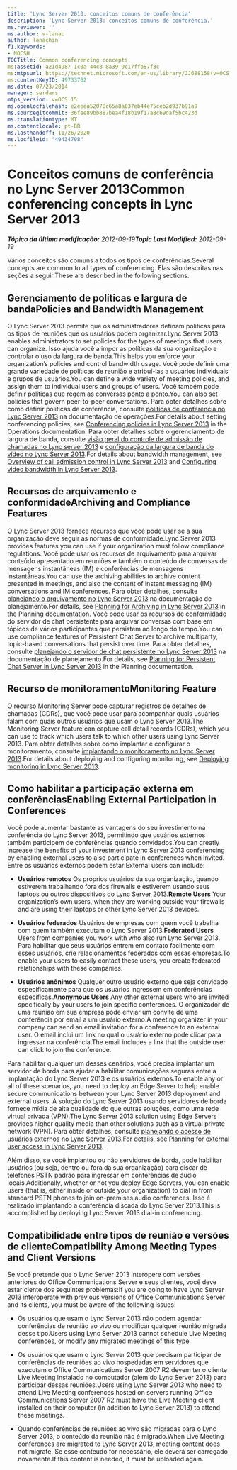 ```yaml
---
title: 'Lync Server 2013: conceitos comuns de conferência'
description: 'Lync Server 2013: conceitos comuns de conferência.'
ms.reviewer: ''
ms.author: v-lanac
author: lanachin
f1.keywords:
- NOCSH
TOCTitle: Common conferencing concepts
ms:assetid: a21d4987-1c0a-44c8-8a39-9c17ffb57f3c
ms:mtpsurl: https://technet.microsoft.com/en-us/library/JJ688158(v=OCS.15)
ms:contentKeyID: 49733762
ms.date: 07/23/2014
manager: serdars
mtps_version: v=OCS.15
ms.openlocfilehash: e2eeea52070c65a8a037eb44e75ceb2d937b91a9
ms.sourcegitcommit: 36fee89bb887bea4f18b19f17a8c69daf5bc423d
ms.translationtype: MT
ms.contentlocale: pt-BR
ms.lasthandoff: 11/26/2020
ms.locfileid: "49434708"
---
```

# <a name="common-conferencing-concepts-in-lync-server-2013"></a><span data-ttu-id="ee6be-103">Conceitos comuns de conferência no Lync Server 2013</span><span class="sxs-lookup"><span data-stu-id="ee6be-103">Common conferencing concepts in Lync Server 2013</span></span>

<div data-xmlns="http://www.w3.org/1999/xhtml">

<div class="topic" data-xmlns="http://www.w3.org/1999/xhtml" data-msxsl="urn:schemas-microsoft-com:xslt" data-cs="https://msdn.microsoft.com/">

<div data-asp="https://msdn2.microsoft.com/asp">



</div>

<div id="mainSection">

<div id="mainBody"><span data-ttu-id="ee6be-104">

<span> </span></span><span class="sxs-lookup"><span data-stu-id="ee6be-104">

<span> </span></span></span>

<span data-ttu-id="ee6be-105">_**Tópico da última modificação:** 2012-09-19_</span><span class="sxs-lookup"><span data-stu-id="ee6be-105">_**Topic Last Modified:** 2012-09-19_</span></span>

<span data-ttu-id="ee6be-106">Vários conceitos são comuns a todos os tipos de conferências.</span><span class="sxs-lookup"><span data-stu-id="ee6be-106">Several concepts are common to all types of conferencing.</span></span> <span data-ttu-id="ee6be-107">Elas são descritas nas seções a seguir.</span><span class="sxs-lookup"><span data-stu-id="ee6be-107">These are described in the following sections.</span></span>

<div>

## <a name="policies-and-bandwidth-management"></a><span data-ttu-id="ee6be-108">Gerenciamento de políticas e largura de banda</span><span class="sxs-lookup"><span data-stu-id="ee6be-108">Policies and Bandwidth Management</span></span>

<span data-ttu-id="ee6be-109">O Lync Server 2013 permite que os administradores definam políticas para os tipos de reuniões que os usuários podem organizar.</span><span class="sxs-lookup"><span data-stu-id="ee6be-109">Lync Server 2013 enables administrators to set policies for the types of meetings that users can organize.</span></span> <span data-ttu-id="ee6be-110">Isso ajuda você a impor as políticas da sua organização e controlar o uso da largura de banda.</span><span class="sxs-lookup"><span data-stu-id="ee6be-110">This helps you enforce your organization’s policies and control bandwidth usage.</span></span> <span data-ttu-id="ee6be-111">Você pode definir uma grande variedade de políticas de reunião e atribuí-las a usuários individuais e grupos de usuários.</span><span class="sxs-lookup"><span data-stu-id="ee6be-111">You can define a wide variety of meeting policies, and assign them to individual users and groups of users.</span></span> <span data-ttu-id="ee6be-112">Você também pode definir políticas que regem as conversas ponto a ponto.</span><span class="sxs-lookup"><span data-stu-id="ee6be-112">You can also set policies that govern peer-to-peer conversations.</span></span> <span data-ttu-id="ee6be-113">Para obter detalhes sobre como definir políticas de conferência, consulte [políticas de conferência no Lync Server 2013](lync-server-2013-conferencing-policies.md) na documentação de operações.</span><span class="sxs-lookup"><span data-stu-id="ee6be-113">For details about setting conferencing policies, see [Conferencing policies in Lync Server 2013](lync-server-2013-conferencing-policies.md) in the Operations documentation.</span></span> <span data-ttu-id="ee6be-114">Para obter detalhes sobre o gerenciamento de largura de banda, consulte [visão geral do controle de admissão de chamadas no Lync server 2013](lync-server-2013-overview-of-call-admission-control.md) e [configuração da largura de banda do vídeo no Lync Server 2013](lync-server-2013-configuring-video-bandwidth.md).</span><span class="sxs-lookup"><span data-stu-id="ee6be-114">For details about bandwidth management, see [Overview of call admission control in Lync Server 2013](lync-server-2013-overview-of-call-admission-control.md) and [Configuring video bandwidth in Lync Server 2013](lync-server-2013-configuring-video-bandwidth.md).</span></span>

</div>

<div>

## <a name="archiving-and-compliance-features"></a><span data-ttu-id="ee6be-115">Recursos de arquivamento e conformidade</span><span class="sxs-lookup"><span data-stu-id="ee6be-115">Archiving and Compliance Features</span></span>

<span data-ttu-id="ee6be-116">O Lync Server 2013 fornece recursos que você pode usar se a sua organização deve seguir as normas de conformidade.</span><span class="sxs-lookup"><span data-stu-id="ee6be-116">Lync Server 2013 provides features you can use if your organization must follow compliance regulations.</span></span> <span data-ttu-id="ee6be-117">Você pode usar os recursos de arquivamento para arquivar conteúdo apresentado em reuniões e também o conteúdo de conversas de mensagens instantâneas (IM) e conferências de mensagens instantâneas.</span><span class="sxs-lookup"><span data-stu-id="ee6be-117">You can use the archiving abilities to archive content presented in meetings, and also the content of instant messaging (IM) conversations and IM conferences.</span></span> <span data-ttu-id="ee6be-118">Para obter detalhes, consulte [planejando o arquivamento no Lync Server 2013](lync-server-2013-planning-for-archiving.md) na documentação de planejamento.</span><span class="sxs-lookup"><span data-stu-id="ee6be-118">For details, see [Planning for Archiving in Lync Server 2013](lync-server-2013-planning-for-archiving.md) in the Planning documentation.</span></span> <span data-ttu-id="ee6be-119">Você pode usar os recursos de conformidade do servidor de chat persistente para arquivar conversas com base em tópicos de vários participantes que persistem ao longo do tempo.</span><span class="sxs-lookup"><span data-stu-id="ee6be-119">You can use compliance features of Persistent Chat Server to archive multiparty, topic-based conversations that persist over time.</span></span> <span data-ttu-id="ee6be-120">Para obter detalhes, consulte [planejando o servidor de chat persistente no Lync Server 2013](lync-server-2013-planning-for-persistent-chat-server.md) na documentação de planejamento.</span><span class="sxs-lookup"><span data-stu-id="ee6be-120">For details, see [Planning for Persistent Chat Server in Lync Server 2013](lync-server-2013-planning-for-persistent-chat-server.md) in the Planning documentation.</span></span>

</div>

<div>

## <a name="monitoring-feature"></a><span data-ttu-id="ee6be-121">Recurso de monitoramento</span><span class="sxs-lookup"><span data-stu-id="ee6be-121">Monitoring Feature</span></span>

<span data-ttu-id="ee6be-122">O recurso Monitoring Server pode capturar registros de detalhes de chamadas (CDRs), que você pode usar para acompanhar quais usuários falam com quais outros usuários que usam o Lync Server 2013.</span><span class="sxs-lookup"><span data-stu-id="ee6be-122">The Monitoring Server feature can capture call detail records (CDRs), which you can use to track which users talk to which other users using Lync Server 2013.</span></span> <span data-ttu-id="ee6be-123">Para obter detalhes sobre como implantar e configurar o monitoramento, consulte [implantando o monitoramento no Lync Server 2013](lync-server-2013-deploying-monitoring.md).</span><span class="sxs-lookup"><span data-stu-id="ee6be-123">For details about deploying and configuring monitoring, see [Deploying monitoring in Lync Server 2013](lync-server-2013-deploying-monitoring.md).</span></span>

</div>

<div>

## <a name="enabling-external-participation-in-conferences"></a><span data-ttu-id="ee6be-124">Como habilitar a participação externa em conferências</span><span class="sxs-lookup"><span data-stu-id="ee6be-124">Enabling External Participation in Conferences</span></span>

<span data-ttu-id="ee6be-125">Você pode aumentar bastante as vantagens do seu investimento na conferência do Lync Server 2013, permitindo que usuários externos também participem de conferências quando convidados.</span><span class="sxs-lookup"><span data-stu-id="ee6be-125">You can greatly increase the benefits of your investment in Lync Server 2013 conferencing by enabling external users to also participate in conferences when invited.</span></span> <span data-ttu-id="ee6be-126">Entre os usuários externos podem estar:</span><span class="sxs-lookup"><span data-stu-id="ee6be-126">External users can include:</span></span>

  - <span data-ttu-id="ee6be-127">**Usuários remotos**   Os próprios usuários da sua organização, quando estiverem trabalhando fora dos firewalls e estiverem usando seus laptops ou outros dispositivos do Lync Server 2013.</span><span class="sxs-lookup"><span data-stu-id="ee6be-127">**Remote Users**   Your organization’s own users, when they are working outside your firewalls and are using their laptops or other Lync Server 2013 devices.</span></span>

  - <span data-ttu-id="ee6be-128">**Usuários federados**   Usuários de empresas com quem você trabalha com quem também executam o Lync Server 2013.</span><span class="sxs-lookup"><span data-stu-id="ee6be-128">**Federated Users**   Users from companies you work with who also run Lync Server 2013.</span></span> <span data-ttu-id="ee6be-129">Para habilitar que seus usuários entrem em contato facilmente com esses usuários, crie relacionamentos federados com essas empresas.</span><span class="sxs-lookup"><span data-stu-id="ee6be-129">To enable your users to easily contact these users, you create federated relationships with these companies.</span></span>

  - <span data-ttu-id="ee6be-130">**Usuários anônimos**   Qualquer outro usuário externo que seja convidado especificamente para que os usuários ingressem em conferências específicas.</span><span class="sxs-lookup"><span data-stu-id="ee6be-130">**Anonymous Users**   Any other external users who are invited specifically by your users to join specific conferences.</span></span> <span data-ttu-id="ee6be-131">O organizador de uma reunião em sua empresa pode enviar um convite de uma conferência por email a um usuário externo.</span><span class="sxs-lookup"><span data-stu-id="ee6be-131">A meeting organizer in your company can send an email invitation for a conference to an external user.</span></span> <span data-ttu-id="ee6be-132">O email inclui um link no qual o usuário externo pode clicar para ingressar na conferência.</span><span class="sxs-lookup"><span data-stu-id="ee6be-132">The email includes a link that the outside user can click to join the conference.</span></span>

<span data-ttu-id="ee6be-133">Para habilitar qualquer um desses cenários, você precisa implantar um servidor de borda para ajudar a habilitar comunicações seguras entre a implantação do Lync Server 2013 e os usuários externos.</span><span class="sxs-lookup"><span data-stu-id="ee6be-133">To enable any or all of these scenarios, you need to deploy an Edge Server to help enable secure communications between your Lync Server 2013 deployment and external users.</span></span> <span data-ttu-id="ee6be-134">A solução do Lync Server 2013 usando servidores de borda fornece mídia de alta qualidade do que outras soluções, como uma rede virtual privada (VPN).</span><span class="sxs-lookup"><span data-stu-id="ee6be-134">The Lync Server 2013 solution using Edge Servers provides higher quality media than other solutions such as a virtual private network (VPN).</span></span> <span data-ttu-id="ee6be-135">Para obter detalhes, consulte [planejando o acesso de usuários externos no Lync Server 2013](lync-server-2013-planning-for-external-user-access.md).</span><span class="sxs-lookup"><span data-stu-id="ee6be-135">For details, see [Planning for external user access in Lync Server 2013](lync-server-2013-planning-for-external-user-access.md).</span></span>

<span data-ttu-id="ee6be-136">Além disso, se você implantou ou não servidores de borda, pode habilitar usuários (ou seja, dentro ou fora da sua organização) para discar de telefones PSTN padrão para ingressar em conferências de áudio locais.</span><span class="sxs-lookup"><span data-stu-id="ee6be-136">Additionally, whether or not you deploy Edge Servers, you can enable users (that is, either inside or outside your organization) to dial in from standard PSTN phones to join on-premises audio conferences.</span></span> <span data-ttu-id="ee6be-137">Isso é realizado implantando a conferência discada do Lync Server 2013.</span><span class="sxs-lookup"><span data-stu-id="ee6be-137">This is accomplished by deploying Lync Server 2013 dial-in conferencing.</span></span>

</div>

<div>

## <a name="compatibility-among-meeting-types-and-client-versions"></a><span data-ttu-id="ee6be-138">Compatibilidade entre tipos de reunião e versões de cliente</span><span class="sxs-lookup"><span data-stu-id="ee6be-138">Compatibility Among Meeting Types and Client Versions</span></span>

<span data-ttu-id="ee6be-139">Se você pretende que o Lync Server 2013 interopere com versões anteriores do Office Communications Server e seus clientes, você deve estar ciente dos seguintes problemas:</span><span class="sxs-lookup"><span data-stu-id="ee6be-139">If you are going to have Lync Server 2013 interoperate with previous versions of Office Communications Server and its clients, you must be aware of the following issues:</span></span>

  - <span data-ttu-id="ee6be-140">Os usuários que usam o Lync Server 2013 não podem agendar conferências de reunião ao vivo ou modificar qualquer reunião migrada desse tipo.</span><span class="sxs-lookup"><span data-stu-id="ee6be-140">Users using Lync Server 2013 cannot schedule Live Meeting conferences, or modify any migrated meetings of this type.</span></span>

  - <span data-ttu-id="ee6be-141">Os usuários que usam o Lync Server 2013 que precisam participar de conferências de reuniões ao vivo hospedadas em servidores que executam o Office Communications Server 2007 R2 devem ter o cliente Live Meeting instalado no computador (além do Lync Server 2013) para participar dessas reuniões.</span><span class="sxs-lookup"><span data-stu-id="ee6be-141">Users using Lync Server 2013 who need to attend Live Meeting conferences hosted on servers running Office Communications Server 2007 R2 must have the Live Meeting client installed on their computer (in addition to Lync Server 2013) to attend these meetings.</span></span>

  - <span data-ttu-id="ee6be-142">Quando conferências de reuniões ao vivo são migradas para o Lync Server 2013, o conteúdo da reunião não é migrado.</span><span class="sxs-lookup"><span data-stu-id="ee6be-142">When Live Meeting conferences are migrated to Lync Server 2013, meeting content does not migrate.</span></span> <span data-ttu-id="ee6be-143">Se esse conteúdo for necessário, ele deverá ser carregado novamente.</span><span class="sxs-lookup"><span data-stu-id="ee6be-143">If this content is needed, it must be uploaded again.</span></span>

<span data-ttu-id="ee6be-144"></div>

</div>

<span> </span>

</div>

</div>

</span><span class="sxs-lookup"><span data-stu-id="ee6be-144"></div>

</div>

<span> </span>

</div>

</div>

</span></span></div>

